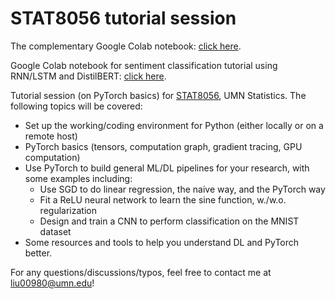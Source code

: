 # STAT8056 tutorial session


The complementary Google Colab notebook: [click here](https://colab.research.google.com/drive/1N2F-X4Q9-9Dr-zuUNMPUZQb8of3HMHc5?usp=sharing).

Google Colab notebook for sentiment classification tutorial using RNN/LSTM and DistilBERT: [click here](https://colab.research.google.com/drive/1L2Y_AEr-nUzSKCPcOSHXfktxVCA8gjQt?usp=sharing).

Tutorial session (on PyTorch basics) for [STAT8056](http://users.stat.umn.edu/~xshen/stat8056.htm), UMN Statistics. The following topics will be covered:
* Set up the working/coding environment for Python (either locally or on a remote host)
* PyTorch basics (tensors, computation graph, gradient tracing, GPU computation)
* Use PyTorch to build general ML/DL pipelines for your research, with some examples including:
  * Use SGD to do linear regression, the naive way, and the PyTorch way
  * Fit a ReLU neural network to learn the sine function, w./w.o. regularization
  * Design and train a CNN to perform classification on the MNIST dataset
* Some resources and tools to help you understand DL and PyTorch better.


For any questions/discussions/typos, feel free to contact me at liu00980@umn.edu!
